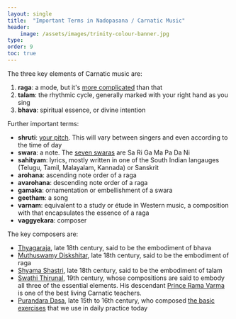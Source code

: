 ```yaml
---
layout: single
title:  "Important Terms in Nadopasana / Carnatic Music"
header:
    image: /assets/images/trinity-colour-banner.jpg
type: 
order: 9
toc: true
---
```

The three key elements of Carnatic music are:

1. <b>raga</b>: a mode, but it's [more complicated](/guide/what-is-a-raga) than that 
2.  <b>talam</b>: the rhythmic cycle, generally marked with your right hand as you sing
3.  <b>bhava</b>: spiritual essence, or divine intention

Further important terms:
-  <b>shruti</b>: [your pitch](finding-your-shruti). This will vary between singers and even according to the time of day
-  <b>swara</b>: a note. The [seven swaras](/guide/swaras-and-chakras) are Sa Ri Ga Ma Pa Da Ni  
-  <b>sahityam</b>: lyrics, mostly written in one of the South Indian langauges (Telugu, Tamil, Malayalam, Kannada) or Sanskrit
-  <b>arohana</b>: ascending note order of a raga 
-  <b>avarohana</b>: descending note order of a raga 
-  <b>gamaka</b>: ornamentation or embellishment of a swara
-  <b>geetham</b>: a song
-  <b>varnam</b>: equivalent to a study or étude in Western music, a composition with that encapsulates the essence of a raga
-  <b>vaggyekara</b>: composer

The key composers are: 
- [Thyagaraja](https://en.wikipedia.org/wiki/Tyagaraja), late 18th century, said to be the embodiment of bhava
- [Muthuswamy Diskshitar](https://en.wikipedia.org/wiki/Muthuswami_Dikshitar), late 18th century, said to be the embodiment of raga
- [Shyama Shastri](https://en.wikipedia.org/wiki/Shyama_Shastri), late 18th century, said to be the embodiment of talam
- [Swathi Thirunal](https://en.wikipedia.org/wiki/Swathi_Thirunal_Rama_Varma), 19th century, whose compositions are said to embody all three of the essential elements. His descendant [Prince Rama Varma](/resources/#watching) is one of the best living Carnatic teachers.
- [Purandara Dasa](https://en.wikipedia.org/wiki/Purandara_Dasa), late 15th to 16th century, who composed [the basic exercises](../resources/#exercises) that we use in daily practice today
